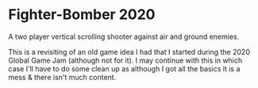 Fighter-Bomber 2020
===================

A two player vertical scrolling shooter against air and ground enemies.

This is a revisiting of an old game idea I had that I started during the 2020
Global Game Jam (although not for it). I may continue with this in which case
I'll have to do some clean up as although I got all the basics it is a mess &
there isn't much content.
